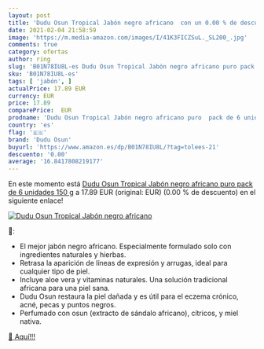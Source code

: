 ```yaml
---
layout: post
title: 'Dudu Osun Tropical Jabón negro africano  con un 0.00 % de descuento'
date: 2021-02-04 21:58:59
image: 'https://m.media-amazon.com/images/I/41K3FICZSuL._SL200_.jpg'
comments: true
category: ofertas
author: ring
slug: 'B01N78IU8L-es Dudu Osun Tropical Jabón negro africano puro pack de 6...'
sku: 'B01N78IU8L-es'
tags: [ 'jabón', ]
actualPrice: 17.89 EUR
currency: EUR
price: 17.89
comparePrice:  EUR
prodname: 'Dudu Osun Tropical Jabón negro africano puro  pack de 6 unidades  150 g'
country: 'es'
flag: '🇪🇸'
brand: 'Dudu Osun'
buyurl: 'https://www.amazon.es/dp/B01N78IU8L/?tag=tolees-21'
descuento: '0.00'
average: '16.8417808219177'
---
```


En este momento está [Dudu Osun Tropical Jabón negro africano puro  pack de 6 unidades  150 g](https://www.amazon.es/dp/B01N78IU8L/?tag=tolees-21) a 17.89 EUR (original:  EUR) (0.00 %  de descuento) en el siguiente enlace!

[![Dudu Osun Tropical Jabón negro africano ](https://m.media-amazon.com/images/I/41K3FICZSuL._SL200_.jpg)](https://www.amazon.es/dp/B01N78IU8L/?tag=tolees-21)

🔎:

- El mejor jabón negro africano. Especialmente formulado solo con ingredientes naturales y hierbas.
- Retrasa la aparición de líneas de expresión y arrugas, ideal para cualquier tipo de piel.
- Incluye aloe vera y vitaminas naturales. Una solución tradicional africana para una piel sana.
- Dudu Osun restaura la piel dañada y es útil para el eczema crónico, acné, pecas y puntos negros.
- Perfumado con osun (extracto de sándalo africano), cítricos, y miel nativa.

[🛒 Aquí!!!](https://www.amazon.es/dp/B01N78IU8L/?tag=tolees-21)

